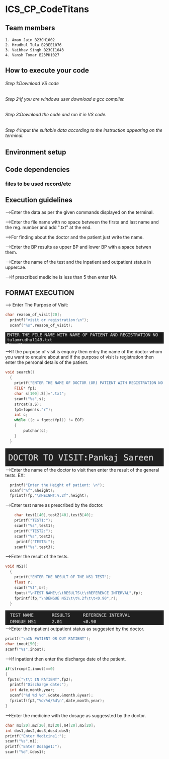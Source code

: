 # ICS_CP_CodeTitans

## Team members
```
1. Aman Jain B23CH1002
2. Mrudhul Tula B23EE1076
3. Vaibhav Singh B23CI1043
4. Vansh Tomar B23PH1027
```

## How to execute your code
###### Step 1:Download VS code
###### Step 2:If you are windows user download a gcc compiler.
###### Step 3:Download the code and run it in VS code.
###### Step 4:Input the suitable data according to the instruction appearing on the terminal.



## Environment setup

## Code dependencies


### files to be used record/etc

## Execution guidelines
-->Enter the data as per the given commands displayed on the terminal.

-->Enter the file name with no space between the firsta and last name and the reg. number and add ".txt" at the end.

-->For finding about the doctor and the patient just write the name.

-->Enter the BP results as upper BP and lower BP with a space betwen them.

-->Enter the name of the test and the inpatient and outpatient status in uppercae.

-->If  prescribed medicine is less than 5 then enter NA.

## FORMAT EXECUTION
--> Enter The Purpose of Visit:
```c
char reason_of_visit[20];
  printf("visit or registration:\n");
  scanf("%s",reason_of_visit);
```
![](screenshots/random.png)

-->If the purpose of visit is enquiry then entry the name of the doctor whom you want to enquire about and if the purpose of visit is registration then enter the personal details of the patient.
```c
void search()
  {
    printf("ENTER THE NAME OF DOCTOR (OR) PATIENT WITH REGISTRATION NO:");
    FILE* fp1;
    char s[100],S[]=".txt";
    scanf("%s",s);
    strcat(s,S);
    fp1=fopen(s,"r");
    int c;
    while ((c = fgetc(fp1)) != EOF) 
    {
        putchar(c);
    }
  }
```
![](screenshots/DOCTOR.png)
-->Enter the name of the doctor to visit then enter the result of the general tests.
EX:
```c
  printf("Enter the Height of patient: \n");
  scanf("%f",&height);
  fprintf(fp,"\nHEIGHT:%.2f",height);
```
-->Enter test name as prescribed by the doctor.
```c
    char test1[40],test2[40],test3[40];
    printf("TEST1:");
    scanf("%s",test1);
    printf("TEST2:");
    scanf("%s",test2);
     printf("TEST3:");
    scanf("%s",test3);
```
-->Enter the result of the tests.
```c
void NS1()
  {
    printf("ENTER THE RESULT OF THE NS1 TEST");
    float r;
    scanf("%f",&r);
    fputs("\nTEST NAME\t\tRESULTS\t\tREFERENCE INTERVAL",fp);
    fprintf(fp,"\nDENGUE NS1\t\t%.2f\t\t<0.90",r);
  }
```
![](screenshots/TESTS.png)
-->Enter the inpatient outpatient status as suggested by the doctor.
```c
printf("\nIN PATIENT OR OUT PATIENT");
char inout[50];
scanf("%s",inout);
```
-->If inpatient then enter the discharge date of the patient.
```c
if(strcmp(I,inout)==0)
{
 fputs("\t\t IN PATIENT",fp2);
  printf("Discharge date:");
  int date,month,year;
  scanf("%d %d %d",&date,&month,&year);
  fprintf(fp2,"%d/%d/%d\n",date,month,year);
}
```
-->Enter the medicine with the dosage as suggessted by the doctor.
```c
char m1[20],m2[20],m3[20],m4[20],m5[20];
int dos1,dos2,dos3,dos4,dos5;
printf("Enter Medicine1:");
scanf("%s",m1);
printf("Enter Dosage1:");
scanf("%d",&dos1);
```











